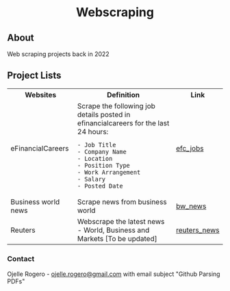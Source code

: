 <!-- PROJECT LOGO -->
<br />
<div align="center">
<h1 align="center">Webscraping</h1>
</div>

<h2>About</h2>
<p>Web scraping projects back in 2022</p>


<h2>Project Lists</h2>

<table>
<tr>
   <th>Websites</th>
   <th>Definition</th>
   <th>Link</th>
</tr>
<tr>
   <td>eFinancialCareers</td>
   <td>Scrape the following job details posted in efinancialcareers for the last 24 hours:
   
    - Job Title
    - Company Name
    - Location
    - Position Type
    - Work Arrangement
    - Salary
    - Posted Date

   </td>
   <td><a class="externalLink" href="https://github.com/ojudz08/webscraping-projects/tree/main/archive/efc_jobs">efc_jobs</a></td>
</tr>
<tr>
   <td>Business world news</td>
   <td>Scrape news from business world</td>
   <td><a class="externalLink" href="https://github.com/ojudz08/webscraping-projects/tree/main/archive/bw_news">bw_news</a></td>
</tr>
<tr>
   <td>Reuters</td>
   <td>Webscrape the latest news - World, Business and Markets [To be updated]</td>
   <td><a class="externalLink" href="https://github.com/ojudz08/webscraping-projects/tree/main/archive/reuters_news">reuters_news</a></td>
</tr>
<tr>

</table>



<!-- CONTACT -->
### Contact

Ojelle Rogero - ojelle.rogero@gmail.com with email subject "Github Parsing PDFs"

